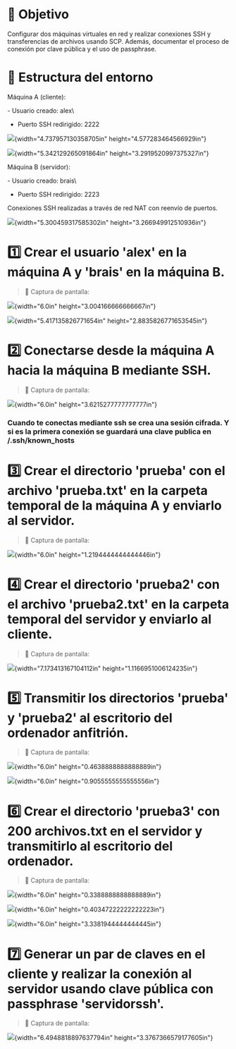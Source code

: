 # 🔧 Objetivo

Configurar dos máquinas virtuales en red y realizar conexiones SSH y
transferencias de archivos usando SCP. Además, documentar el proceso de
conexión por clave pública y el uso de passphrase.

# 🧱 Estructura del entorno

Máquina A (cliente):

\- Usuario creado: alex\
- Puerto SSH redirigido: 2222

![](img/media/image1.png){width="4.737957130358705in"
height="4.577283464566929in"}

![](img/media/image2.png){width="5.342129265091864in"
height="3.2919520997375327in"}

Máquina B (servidor):

\- Usuario creado: brais\
- Puerto SSH redirigido: 2223

Conexiones SSH realizadas a través de red NAT con reenvío de puertos.

![](img/media/image3.png){width="5.300459317585302in"
height="3.266949912510936in"}

# 1️⃣ Crear el usuario \'alex\' en la máquina A y \'brais\' en la máquina B.

> 📸 Captura de pantalla:

![](img/media/image4.png){width="6.0in" height="3.004166666666667in"}

![](img/media/image5.png){width="5.417135826771654in"
height="2.8835826771653545in"}

# 2️⃣ Conectarse desde la máquina A hacia la máquina B mediante SSH.

> 📸 Captura de pantalla:

![](img/media/image6.png){width="6.0in" height="3.6215277777777777in"}

### Cuando te conectas mediante ssh se crea una sesión cifrada. Y si es la primera conexión se guardará una clave publica en /.ssh/known_hosts 

# 3️⃣ Crear el directorio \'prueba\' con el archivo \'prueba.txt\' en la carpeta temporal de la máquina A y enviarlo al servidor.

> 📸 Captura de pantalla:

![](img/media/image7.png){width="6.0in" height="1.2194444444444446in"}

# 4️⃣ Crear el directorio \'prueba2\' con el archivo \'prueba2.txt\' en la carpeta temporal del servidor y enviarlo al cliente.

> 📸 Captura de pantalla:

![](img/media/image8.png){width="7.173413167104112in"
height="1.1166951006124235in"}

# 5️⃣ Transmitir los directorios \'prueba\' y \'prueba2\' al escritorio del ordenador anfitrión.

> 📸 Captura de pantalla:

![](img/media/image9.png){width="6.0in" height="0.4638888888888889in"}

![](img/media/image10.png){width="6.0in" height="0.9055555555555556in"}

# 6️⃣ Crear el directorio \'prueba3\' con 200 archivos.txt en el servidor y transmitirlo al escritorio del ordenador.

> 📸 Captura de pantalla:

![](img/media/image11.png){width="6.0in" height="0.3388888888888889in"}

![](img/media/image12.png){width="6.0in" height="0.40347222222222223in"}

![](img/media/image13.png){width="6.0in" height="3.3381944444444445in"}

# 7️⃣ Generar un par de claves en el cliente y realizar la conexión al servidor usando clave pública con passphrase \'servidorssh\'.

> 📸 Captura de pantalla:

![](img/media/image14.png){width="6.4948818897637794in"
height="3.3767366579177605in"}
